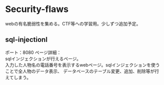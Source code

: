 # Security-flaws
webの有名脆弱性を集める。CTF等への学習用。少しずつ追加予定。

## sql-injectionl
ポート：8080
ページ詳細：   
sqlインジェクションが行えるページ。   
入力した人物名の電話番号を表示するwebページ。sqlインジェクションを使うことで全人物のデータ表示、
データベースのテーブル変更、追加、削除等が行えてしまう。
